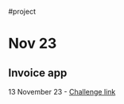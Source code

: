 #project 
# Nov 23
## Invoice app
13 November 23 - 
[Challenge link](https://www.frontendmentor.io/challenges/invoice-app-i7KaLTQjl)



